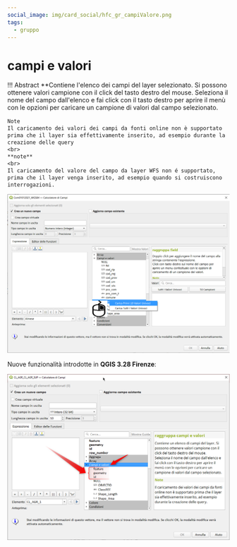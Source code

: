 ```yaml
---
social_image: img/card_social/hfc_gr_campiValore.png
tags:
  - gruppo
---
```


# campi e valori

!!! Abstract
    **Contiene l'elenco dei campi del layer selezionato. Si possono ottenere valori campione con il click del tasto destro del mouse. Seleziona il nome del campo dall'elenco e fai click con il tasto destro per aprire il menù con le opzioni per caricare un campione di valori dal campo selezionato.

    Note
    Il caricamento dei valori dei campi da fonti online non è supportato prima che il layer sia effettivamente inserito, ad esempio durante la creazione delle query
    <br>
    **note**
    <br>
    Il caricamento del valore del campo da layer WFS non é supportato, prima che il layer venga inserito, ad esempio quando si costruiscono interrogazioni.

[![](../../img/campi_e_valori/campievalori1.png)](../../img/campi_e_valori/campievalori1.png)

Nuove funzionalità introdotte in **QGIS 3.28 Firenze**:

[![](../../img/campi_e_valori/campievalori2.png)](../../img/campi_e_valori/campievalori2.png)
